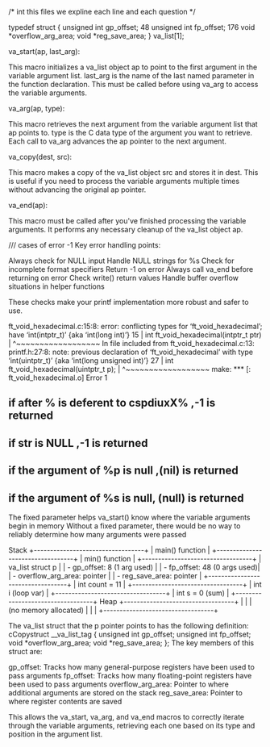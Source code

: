 /* int this files we expline each line and each question */


typedef struct {
    unsigned int gp_offset; 48
    unsigned int fp_offset; 176
    void *overflow_arg_area;
    void *reg_save_area;
} va_list[1];

va_start(ap, last_arg):

This macro initializes a va_list object ap to point to the first argument in the variable argument list.
last_arg is the name of the last named parameter in the function declaration.
This must be called before using va_arg to access the variable arguments.

va_arg(ap, type):

This macro retrieves the next argument from the variable argument list that ap points to.
type is the C data type of the argument you want to retrieve.
Each call to va_arg advances the ap pointer to the next argument.

va_copy(dest, src):

This macro makes a copy of the va_list object src and stores it in dest.
This is useful if you need to process the variable arguments multiple times without advancing the original ap pointer.

va_end(ap):

This macro must be called after you've finished processing the variable arguments.
It performs any necessary cleanup of the va_list object ap.




/// cases of error -1
Key error handling points:

Always check for NULL input
Handle NULL strings for %s
Check for incomplete format specifiers
Return -1 on error
Always call va_end before returning on error
Check write() return values
Handle buffer overflow situations in helper functions

These checks make your printf implementation more robust and safer to use.

ft_void_hexadecimal.c:15:8: error: conflicting types for ‘ft_void_hexadecimal’; have ‘int(intptr_t)’ {aka ‘int(long int)’}
   15 | int    ft_void_hexadecimal(intptr_t     ptr)
      |        ^~~~~~~~~~~~~~~~~~~
In file included from ft_void_hexadecimal.c:13:
printf.h:27:8: note: previous declaration of ‘ft_void_hexadecimal’ with type ‘int(uintptr_t)’ {aka ‘int(long unsigned int)’}
   27 | int    ft_void_hexadecimal(uintptr_t p);
      |        ^~~~~~~~~~~~~~~~~~~
make: *** [<builtin>: ft_void_hexadecimal.o] Error 1



## if after % is deferent to cspdiuxX% ,-1  is returned

## if str is NULL ,-1 is returned

## if the argument of %p is null ,(nil) is returned 

## if the argument of %s is null, (null) is returned


The fixed parameter helps va_start() know where the variable arguments begin in memory
Without a fixed parameter, there would be no way to reliably determine how many arguments were passed



Stack
   +----------------------------------+
   |         main() function        |
   +----------------------------------+
   |          min() function        |
   +----------------------------------+
   |       va_list struct p         |
   |   - gp_offset: 8 (1 arg used)  |
   |   - fp_offset: 48 (0 args used)|
   |   - overflow_arg_area: pointer |
   |   - reg_save_area: pointer     |
   +----------------------------------+
   |         int count = 11         |
   +----------------------------------+
   |         int i (loop var)       |
   +----------------------------------+
   |         int s = 0 (sum)        |
   +----------------------------------+
                  Heap
   +----------------------------------+
   |                                |
   |       (no memory allocated)    |
   |                                |
   +----------------------------------+




   The va_list struct that the p pointer points to has the following definition:
cCopystruct __va_list_tag {
    unsigned int gp_offset;
    unsigned int fp_offset;
    void *overflow_arg_area;
    void *reg_save_area;
};
The key members of this struct are:

gp_offset: Tracks how many general-purpose registers have been used to pass arguments
fp_offset: Tracks how many floating-point registers have been used to pass arguments
overflow_arg_area: Pointer to where additional arguments are stored on the stack
reg_save_area: Pointer to where register contents are saved

This allows the va_start, va_arg, and va_end macros to correctly iterate through the variable arguments, retrieving each one based on its type and position in the argument list.